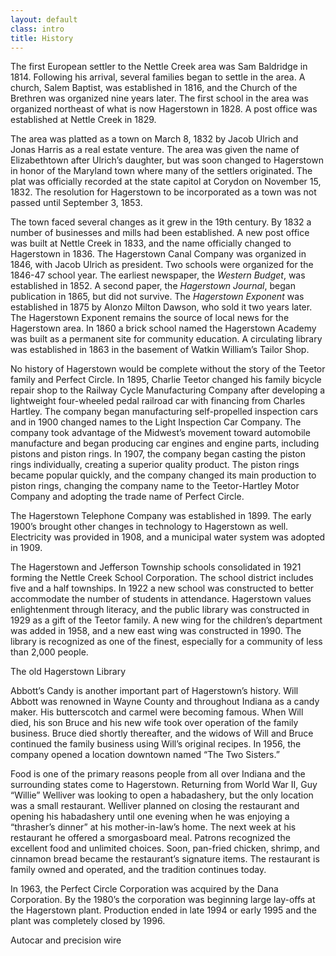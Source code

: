 ```yaml
---
layout: default
class: intro
title: History
---
```


The first European settler to the Nettle Creek area was Sam Baldridge in 1814. Following his arrival, several families began to settle in the area. A church, Salem Baptist, was established in 1816, and the Church of the Brethren was organized nine years later. The first school in the area was organized northeast of what is now Hagerstown in 1828. A post office was established at Nettle Creek in 1829.

The area was platted as a town on March 8, 1832 by Jacob Ulrich and Jonas Harris as a real estate venture. The area was given the name of Elizabethtown after Ulrich’s daughter, but was soon changed to Hagerstown in honor of the Maryland town where many of the settlers originated. The plat was officially recorded at the state capitol at Corydon on November 15, 1832. The resolution for Hagerstown to be incorporated as a town was not passed until September 3, 1853.

The town faced several changes as it grew in the 19th century. By 1832 a number of businesses and mills had been established. A new post office was built at Nettle Creek in 1833, and the name officially changed to Hagerstown in 1836. The Hagerstown Canal Company was organized in 1846, with Jacob Ulrich as president. Two schools were organized for the 1846-47 school year. The earliest newspaper, the *Western Budget*, was established in 1852. A second paper, the *Hagerstown Journal*, began publication in 1865, but did not survive. The *Hagerstown Exponent* was established in 1875 by Alonzo Milton Dawson, who sold it two years later. <span class="proof">The Hagerstown Exponent remains the source of local news for the Hagerstown area</span>. In 1860 a brick school named the Hagerstown Academy was built as a permanent site for community education. A circulating library was established in 1863 in the basement of Watkin William’s Tailor Shop.

No history of Hagerstown would be complete without the story of the Teetor family and Perfect Circle. In 1895, Charlie Teetor changed his family bicycle repair shop to the Railway Cycle Manufacturing Company after developing a lightweight four-wheeled pedal railroad car with financing from Charles Hartley. The company began manufacturing self-propelled inspection cars and in 1900 changed names to the Light Inspection Car Company. The company took advantage of the Midwest’s movement toward automobile manufacture and began producing car engines and engine parts, including pistons and piston rings. In 1907, the company began casting the piston rings individually, creating a superior quality product. The piston rings became popular quickly, and the company changed its main production to piston rings, changing the company name to the Teetor-Hartley Motor Company and adopting the trade name of Perfect Circle.

The Hagerstown Telephone Company was established in 1899. The early 1900’s brought other changes in technology to Hagerstown as well. Electricity was provided in 1908, and a municipal water system was adopted in 1909.

The Hagerstown and Jefferson Township schools consolidated in 1921 forming the Nettle Creek School Corporation. The school district includes five and a half townships. In 1922 a new school was constructed to better accommodate the number of students in attendance. Hagerstown values enlightenment through literacy, and the public library was constructed in 1929 as a gift of the Teetor family. A new wing for the children’s department was added in 1958, and a new east wing was constructed in 1990. The library is recognized as one of the finest, especially for a community of less than 2,000 people.

<div class="ph ph-image">The old Hagerstown Library</div>

Abbott’s Candy is another important part of Hagerstown’s history. Will Abbott was renowned in Wayne County and throughout Indiana as a candy maker. His butterscotch and carmel were becoming famous. When Will died, his son Bruce and his new wife took over operation of the family business. Bruce died shortly thereafter, and the widows of Will and Bruce continued the family business using Will’s original recipes. <span class="proof strike">In 1956, the company opened a location downtown named “The Two Sisters.”</span>

Food is one of the primary reasons people from all over Indiana and the surrounding states come to Hagerstown. Returning from World War II, Guy “Willie” Welliver was looking to open a habadashery, but the only location was a small restaurant. Welliver planned on closing the restaurant and opening his habadashery until one evening when he was enjoying a “thrasher’s dinner” at his mother-in-law’s home. The next week at his restaurant he offered a smorgasboard meal. Patrons recognized the excellent food and unlimited choices. Soon, pan-fried chicken, shrimp, and cinnamon bread became the restaurant’s signature items. <span class="proof">The restaurant is family owned and operated, and the tradition continues today.</span>

In 1963, the Perfect Circle Corporation was acquired by the Dana Corporation. By the 1980’s the corporation was beginning large lay-offs at the Hagerstown plant. Production ended in late 1994 or early 1995 and the plant was completely closed by 1996.

<div class="note">Autocar and precision wire</div>
